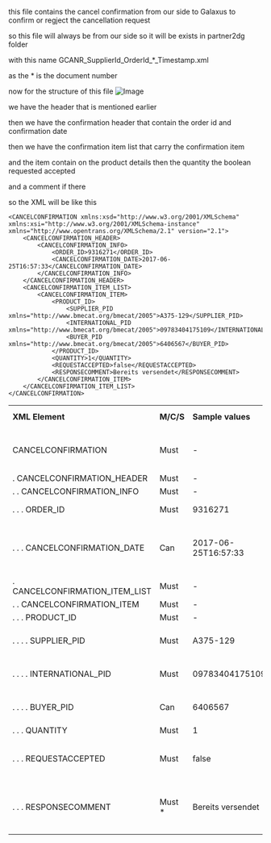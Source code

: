 this file contains the cancel confirmation from our side to Galaxus to confirm or regject the cancellation request

so this file will always be from our side so it will be exists in partner2dg folder

with this name GCANR_SupplierId_OrderId_*_Timestamp.xml

as the * is the document number

now for the structure of this file
![Image](<../Images/Order/cancel confirmation.png>)

we have the header that is mentioned earlier 

then we have the confirmation header that contain the order id and confirmation date

then we have the confirmation item list that carry the confirmation item

and the item contain on the product details then the quantity the boolean requested accepted

and a comment  if there 

so the XML will be like this 

```<?xml version="1.0" encoding="utf-8"?>
<CANCELCONFIRMATION xmlns:xsd="http://www.w3.org/2001/XMLSchema" xmlns:xsi="http://www.w3.org/2001/XMLSchema-instance" xmlns="http://www.opentrans.org/XMLSchema/2.1" version="2.1">
	<CANCELCONFIRMATION_HEADER>
		<CANCELCONFIRMATION_INFO>
			<ORDER_ID>9316271</ORDER_ID>
			<CANCELCONFIRMATION_DATE>2017-06-25T16:57:33</CANCELCONFIRMATION_DATE>
		</CANCELCONFIRMATION_INFO>
	</CANCELCONFIRMATION_HEADER>
	<CANCELCONFIRMATION_ITEM_LIST>
		<CANCELCONFIRMATION_ITEM>
			<PRODUCT_ID>
				<SUPPLIER_PID xmlns="http://www.bmecat.org/bmecat/2005">A375-129</SUPPLIER_PID>
				<INTERNATIONAL_PID xmlns="http://www.bmecat.org/bmecat/2005">09783404175109</INTERNATIONAL_PID>
				<BUYER_PID xmlns="http://www.bmecat.org/bmecat/2005">6406567</BUYER_PID>
			</PRODUCT_ID>
			<QUANTITY>1</QUANTITY>
			<REQUESTACCEPTED>false</REQUESTACCEPTED>
			<RESPONSECOMMENT>Bereits versendet</RESPONSECOMMENT>
		</CANCELCONFIRMATION_ITEM>
	</CANCELCONFIRMATION_ITEM_LIST>
</CANCELCONFIRMATION>
```
|     |     |     |     |     |
| --- | --- | --- | --- | --- |
| **XML Element** | **M/C/S** | **Sample values** | [**Data type**](https://confdg.atlassian.net/wiki/spaces/PI/pages/168689833771 "https://confdg.atlassian.net/wiki/spaces/PI/pages/168689833771") **\[maxLength\]** | **Description** |
| CANCELCONFIRMATION | Must | \-  | \-  | See [Namespaces](https://confdg.atlassian.net/wiki/spaces/PI/pages/168689833747 "https://confdg.atlassian.net/wiki/spaces/PI/pages/168689833747") regarding the correct usage of namespaces. |
| . CANCELCONFIRMATION\_HEADER | Must | \-  | \-  |     |
| . . CANCELCONFIRMATION\_INFO | Must | \-  | \-  |     |
| . . . ORDER\_ID | Must | 9316271 | dtSTRING\[25\] | Galaxus purchase Order ID |
| . . . CANCELCONFIRMATION\_DATE | Can | 2017-06-25T16:57:33 | dtDATETIME | Date of the cancellation confirmation or response to the cancellation request |
| . CANCELCONFIRMATION\_ITEM\_LIST | Must | \-  | \-  |     |
| . . CANCELCONFIRMATION\_ITEM | Must | \-  | \-  |     |
| . . . PRODUCT\_ID | Must | \-  | \-  |     |
| . . . . SUPPLIER\_PID | Must | A375-129 | dtSTRING\[50\]<br><br>**BMEcat NS** | Partner product key |
| . . . . INTERNATIONAL\_PID | Must | 09783404175109 | dtSTRING\[14\]<br><br>**BMEcat NS** | GTIN-14 with leading zeros |
| . . . . BUYER\_PID | Can | 6406567 | dtSTRING\[50\]<br><br>**BMEcat NS** | Galaxus product key |
| . . . QUANTITY | Must | 1   | dtNUMBER | Cancellation quantity |
| . . . REQUESTACCEPTED | Must | false | dtBOOLEAN | true: Cancellation accepted  <br>false: Cancellation rejected |
| . . . RESPONSECOMMENT | Must \* | Bereits versendet | dtSTRING\[100\] | \* = Must be transmitted in case of rejection (REQUESTACCEPTED = false) |